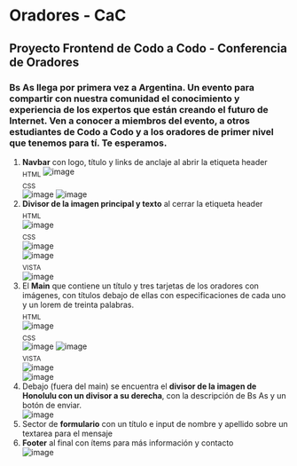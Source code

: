 # Oradores - CaC
## Proyecto Frontend de Codo a Codo - Conferencia de Oradores 
### Bs As llega por primera vez a Argentina. Un evento para compartir con nuestra comunidad el conocimiento y experiencia de los expertos que están creando el futuro de Internet. Ven a conocer a miembros del evento, a otros estudiantes de Codo a Codo y a los oradores de primer nivel que tenemos para tí. Te esperamos.  
1. **Navbar** con logo, título y links de anclaje al abrir la etiqueta header  
<sub>HTML</sub>
![image](https://user-images.githubusercontent.com/71678622/236991434-4708ab26-bc07-481c-93c1-e1b841941a1d.png)  
<sub>CSS</sub>   
![image](https://user-images.githubusercontent.com/71678622/236991659-d08d3f80-5370-42b2-b13e-ef5130a392dc.png)
![image](https://user-images.githubusercontent.com/71678622/236991687-7e0d1a11-757a-476c-81e9-1b4c027f0bfe.png)  
2. **Divisor de la imagen principal y texto** al cerrar la etiqueta header   
<sub>HTML</sub>  
![image](https://user-images.githubusercontent.com/71678622/236992531-55e1baa8-8938-4232-bb00-70268981e279.png)  
<sub>CSS</sub>  
![image](https://user-images.githubusercontent.com/71678622/236992628-4d70486c-98f4-4e59-b153-8ffee3b7c89c.png)  
![image](https://user-images.githubusercontent.com/71678622/236992682-52946ab3-356a-4a05-99be-a584e43c5d65.png)  
<sub>VISTA</sub>  
  ![image](https://user-images.githubusercontent.com/71678622/236987314-98dbba31-2b6f-41c9-9e33-5341479cb159.png)  
3. El **Main** que contiene un título y tres tarjetas de los oradores con imágenes, con títulos debajo de ellas con especificaciones de cada uno y un lorem de treinta palabras.   
<sub>HTML</sub>  
![image](https://user-images.githubusercontent.com/71678622/236993141-c00c3c68-5580-41c2-97a6-68129d8db81f.png)  
<sub>CSS</sub>   
![image](https://user-images.githubusercontent.com/71678622/236993245-8f53bd90-cd2a-4d8c-8f39-526f75e8c976.png)
![image](https://user-images.githubusercontent.com/71678622/236993304-53f1c0b8-007c-4bb2-8401-abce38307a58.png)  
<sub>VISTA</sub>  
![image](https://user-images.githubusercontent.com/71678622/236988021-64d94818-bd84-4bae-b473-d512e75a44e6.png)  
![image](https://user-images.githubusercontent.com/71678622/236988107-489d33f6-95a2-40df-833c-092c59da2003.png)  
4.  Debajo (fuera del main) se encuentra el **divisor de la imagen de Honolulu con un divisor a su derecha**, con la descripción de Bs As y un botón de enviar.  
![image](https://user-images.githubusercontent.com/71678622/236988198-4c67a4a6-7dbe-4398-b470-32f101ab700e.png)
5. Sector de **formulario** con un título e input de nombre y apellido sobre un textarea para el mensaje  
6. **Footer** al final con ítems para más información y contacto  
![image](https://user-images.githubusercontent.com/71678622/236988542-c17b32ea-5374-45d1-b695-56727ab9c57c.png)


